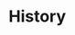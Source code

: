 <div>
  <h1>History</h1>
  <div v-html="compiledAll"></div> <!-- Render compiled Markdown as HTML -->
</div>

<script setup>
import { computed, ref, onMounted } from 'vue';
import { marked } from 'marked';

const AllQuotes = ref(''); // Raw Markdown data
const CSV_URL = 'https://docs.google.com/spreadsheets/d/e/2PACX-1vT_jn9zYgQ5Tc6Fj15yaW3260i7DqqTnv8_QgliGj-M61qS5pgRspYFtnAiDk7xw0xl5SBKTdoYLNKP/pub?output=csv';

// Fetch the CSV data and process it into Markdown
async function fetchAll() {
  try {
    AllQuotes.value = ''; // Reset initial value
    const response = await fetch(CSV_URL);
    const text = await response.text();
    const rows = text.split('\n'); // Split CSV into rows

    if (rows.length > 1) {
      let markdownTable = ''; // Table header
      rows.forEach(row => {
        const columns = row.split(',');
        markdownTable = `## <span class="ttt">"${columns[0]}"</span> <span class="sut"> - Tejas Nyaharkar</span> <span class="VPBadge tip">${formatDate(columns[1])}</span>\n${markdownTable}`; // Table rows
      });
      //AllQuotes.value = '| Quote | Date |\n|--|--|\n' + markdownTable; // Set the compiled Markdown
      AllQuotes.value = markdownTable
    } else {
      AllQuotes.value = 'Could Not Get History';
    }
  } catch (error) {
    AllQuotes.value = 'Could Not Get History';
  }
}
function formatDate(dateStr) {
  // Split the date string into day, month, and year
  const [month, day, year] = dateStr.split('/');

  // Create a Date object with the extracted date
  const date = new Date(`${year}-${month}-${day}`);

  // Array of month names
  const monthNames = [
    'January', 'February', 'March', 'April', 'May', 'June', 
    'July', 'August', 'September', 'October', 'November', 'December'
  ];

  // Format the date as "Month Day, Year"
  return `${monthNames[date.getMonth()]} ${parseInt(day)}, ${year}`;
}

// Trigger the data fetch on page load
onMounted(fetchAll);

// Compile the Markdown into HTML
const compiledAll = computed(() => marked(AllQuotes.value));
</script>

<style>
@font-face {
  font-family: eb;
  src: url("./EBGaramond-Italic-VariableFont_wght.ttf");
}
.ttt {
  color: var( --vp-c-text-1);
  line-height: 1.5;
}
.sut {
  font-family: eb;
  color: var( --vp-c-text-2);
}
</style>